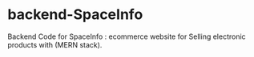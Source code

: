 # backend-SpaceInfo
Backend Code for SpaceInfo : ecommerce website for Selling electronic products with (MERN stack).
